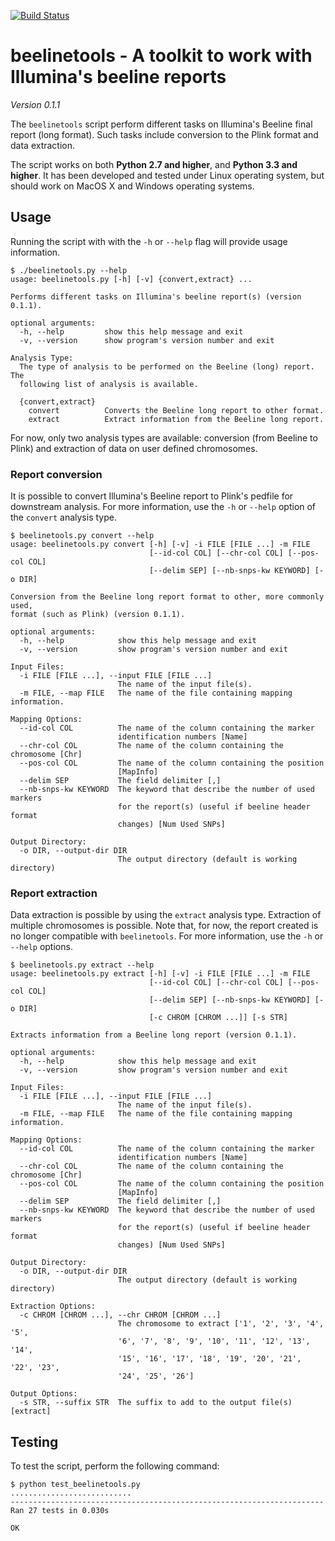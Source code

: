 [![Build Status](https://travis-ci.org/pgxcentre/beelinetools.svg?branch=master)](https://travis-ci.org/pgxcentre/beelinetools)


# beelinetools - A toolkit to work with Illumina's beeline reports

*Version 0.1.1*

The `beelinetools` script perform different tasks on Illumina's Beeline final
report (long format). Such tasks include conversion to the Plink format and
data extraction.

The script works on both **Python 2.7 and higher**, and **Python 3.3 and
higher**. It has been developed and tested under Linux operating system, but
should work on MacOS X and Windows operating systems.


## Usage

Running the script with with the `-h` or `--help` flag will provide usage
information.

```console
$ ./beelinetools.py --help
usage: beelinetools.py [-h] [-v] {convert,extract} ...

Performs different tasks on Illumina's beeline report(s) (version 0.1.1).

optional arguments:
  -h, --help         show this help message and exit
  -v, --version      show program's version number and exit

Analysis Type:
  The type of analysis to be performed on the Beeline (long) report. The
  following list of analysis is available.

  {convert,extract}
    convert          Converts the Beeline long report to other format.
    extract          Extract information from the Beeline long report.
```

For now, only two analysis types are available: conversion (from Beeline to
Plink) and extraction of data on user defined chromosomes.


### Report conversion

It is possible to convert Illumina's Beeline report to Plink's pedfile for
downstream analysis. For more information, use the `-h` or `--help` option of
the `convert` analysis type.

```console
$ beelinetools.py convert --help
usage: beelinetools.py convert [-h] [-v] -i FILE [FILE ...] -m FILE
                               [--id-col COL] [--chr-col COL] [--pos-col COL]
                               [--delim SEP] [--nb-snps-kw KEYWORD] [-o DIR]

Conversion from the Beeline long report format to other, more commonly used,
format (such as Plink) (version 0.1.1).

optional arguments:
  -h, --help            show this help message and exit
  -v, --version         show program's version number and exit

Input Files:
  -i FILE [FILE ...], --input FILE [FILE ...]
                        The name of the input file(s).
  -m FILE, --map FILE   The name of the file containing mapping information.

Mapping Options:
  --id-col COL          The name of the column containing the marker
                        identification numbers [Name]
  --chr-col COL         The name of the column containing the chromosome [Chr]
  --pos-col COL         The name of the column containing the position
                        [MapInfo]
  --delim SEP           The field delimiter [,]
  --nb-snps-kw KEYWORD  The keyword that describe the number of used markers
                        for the report(s) (useful if beeline header format
                        changes) [Num Used SNPs]

Output Directory:
  -o DIR, --output-dir DIR
                        The output directory (default is working directory)
```


### Report extraction

Data extraction is possible by using the `extract` analysis type. Extraction of
multiple chromosomes is possible. Note that, for now, the report created is no
longer compatible with `beelinetools`. For more information, use the `-h` or
`--help` options.

```console
$ beelinetools.py extract --help
usage: beelinetools.py extract [-h] [-v] -i FILE [FILE ...] -m FILE
                               [--id-col COL] [--chr-col COL] [--pos-col COL]
                               [--delim SEP] [--nb-snps-kw KEYWORD] [-o DIR]
                               [-c CHROM [CHROM ...]] [-s STR]

Extracts information from a Beeline long report (version 0.1.1).

optional arguments:
  -h, --help            show this help message and exit
  -v, --version         show program's version number and exit

Input Files:
  -i FILE [FILE ...], --input FILE [FILE ...]
                        The name of the input file(s).
  -m FILE, --map FILE   The name of the file containing mapping information.

Mapping Options:
  --id-col COL          The name of the column containing the marker
                        identification numbers [Name]
  --chr-col COL         The name of the column containing the chromosome [Chr]
  --pos-col COL         The name of the column containing the position
                        [MapInfo]
  --delim SEP           The field delimiter [,]
  --nb-snps-kw KEYWORD  The keyword that describe the number of used markers
                        for the report(s) (useful if beeline header format
                        changes) [Num Used SNPs]

Output Directory:
  -o DIR, --output-dir DIR
                        The output directory (default is working directory)

Extraction Options:
  -c CHROM [CHROM ...], --chr CHROM [CHROM ...]
                        The chromosome to extract ['1', '2', '3', '4', '5',
                        '6', '7', '8', '9', '10', '11', '12', '13', '14',
                        '15', '16', '17', '18', '19', '20', '21', '22', '23',
                        '24', '25', '26']

Output Options:
  -s STR, --suffix STR  The suffix to add to the output file(s) [extract]
```


## Testing

To test the script, perform the following command:

```console
$ python test_beelinetools.py 
...........................
----------------------------------------------------------------------
Ran 27 tests in 0.030s

OK
```
